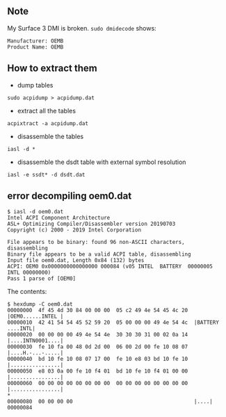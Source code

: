 ## Note

My Surface 3 DMI is broken. `sudo dmidecode` shows:
```
Manufacturer: OEMB
Product Name: OEMB
```

## How to extract them

- dump tables
```
sudo acpidump > acpidump.dat
```

- extract all the tables
```
acpixtract -a acpidump.dat
```

- disassemble the tables
```
iasl -d *
```

- disassemble the dsdt table with external symbol resolution
```
iasl -e ssdt* -d dsdt.dat
```

## error decompiling oem0.dat
```
$ iasl -d oem0.dat
Intel ACPI Component Architecture
ASL+ Optimizing Compiler/Disassembler version 20190703
Copyright (c) 2000 - 2019 Intel Corporation

File appears to be binary: found 96 non-ASCII characters, disassembling
Binary file appears to be a valid ACPI table, disassembling
Input file oem0.dat, Length 0x84 (132) bytes
ACPI: OEM0 0x0000000000000000 000084 (v05 INTEL  BATTERY  00000005 INTL 00000000)
Pass 1 parse of [OEM0]
```

The contents:
```
$ hexdump -C oem0.dat
00000000  4f 45 4d 30 84 00 00 00  05 c2 49 4e 54 45 4c 20  |OEM0......INTEL |
00000010  42 41 54 54 45 52 59 20  05 00 00 00 49 4e 54 4c  |BATTERY ....INTL|
00000020  00 00 00 00 49 4e 54 4e  30 30 30 31 00 02 0a 14  |....INTN0001....|
00000030  fe 10 fa 00 48 0d 2d 00  06 00 2d 00 fe 10 08 07  |....H.-...-.....|
00000040  bd 10 fe 10 08 07 17 00  fe 10 e8 03 bd 10 fe 10  |................|
00000050  e8 03 0a 00 fe 10 f4 01  bd 10 fe 10 f4 01 00 00  |................|
00000060  00 00 00 00 00 00 00 00  00 00 00 00 00 00 00 00  |................|
*
00000080  00 00 00 00                                       |....|
00000084
```
